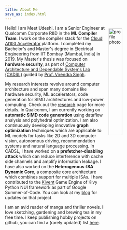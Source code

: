 ```yaml
---
title: About Me
save_as: index.html
---
```


Hello! I am Meet Udeshi. 
<img src="/images/profile.jpg" alt="profile photo" title="Yes, that's me." style="margin: 10px; width: 30%; float:right;"/>
I am a Senior Engineer at Qualcomm Corporate R&D in the **ML Compiler Team**.
I work on the compiler stack for the
[Cloud AI100 Accelerator](https://www.qualcomm.com/products/cloud-artificial-intelligence) platform.
I completed my Bachelor's and Master's degree in Electrical Engineering from IIT Bombay
(Mumbai, India) in 2019.
My Master's thesis was focused on **hardware security**,
as part of [Computer Architecture and Dependable Systems Lab (CADSL)](https://www.ee.iitb.ac.in/student/~cadsl/)
guided by [Prof. Virendra Singh](https://www.ee.iitb.ac.in/~viren/).

My research interests revolve around computer architecture and span many domains like hardware security,
ML accelerators, code generation for SIMD architectures and low-power computing. Check out the [research](/research) page for more details.
In Qualcomm, I am currently working on **automatic SIMD code generation** using dataflow analysis and polyhedral optimization.
I am also continuously developing innovative **graph optimization** techniques which are applicable to
ML models for tasks like 2D and 3D computer vision, autonomous driving, recommendation systems and natural language processing.
In CADSL, I have worked on a **prefetcher-disabling attack** which can reduce interference with cache side channels and amplify information leakage.
I have also worked on the **Heterogenous-ISA Dynamic Core**, a composite core architecture which combines support for multiple ISAs.
I have contributed to the [Kivent](https://github.com/kivy/kivent) Game Engine of Kivy Python NUI framework as part of Google Summer-of-Code.
You can look at my [blog](/blog) for updates on that project.

I am an avid reader of manga and thriller novels. I love sketching, gardening and brewing tea in my free time.
I keep publishing hobby projects on github, you can find a (rarely updated) list [here](/hobby).
